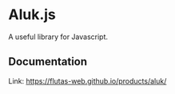 # Aluk.js

A useful library for Javascript.

## Documentation
Link: <https://flutas-web.github.io/products/aluk/>